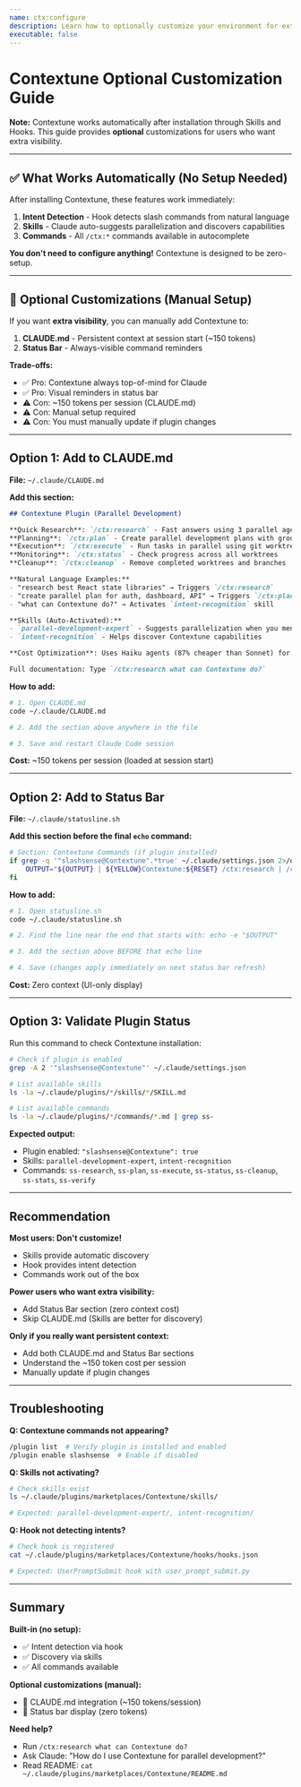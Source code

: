 ```yaml
---
name: ctx:configure
description: Learn how to optionally customize your environment for extra Contextune visibility (manual setup guide)
executable: false
---
```


# Contextune Optional Customization Guide

**Note:** Contextune works automatically after installation through Skills and Hooks. This guide provides **optional** customizations for users who want extra visibility.

---

## ✅ What Works Automatically (No Setup Needed)

After installing Contextune, these features work immediately:

1. **Intent Detection** - Hook detects slash commands from natural language
2. **Skills** - Claude auto-suggests parallelization and discovers capabilities
3. **Commands** - All `/ctx:*` commands available in autocomplete

**You don't need to configure anything!** Contextune is designed to be zero-setup.

---

## 🎨 Optional Customizations (Manual Setup)

If you want **extra visibility**, you can manually add Contextune to:
1. **CLAUDE.md** - Persistent context at session start (~150 tokens)
2. **Status Bar** - Always-visible command reminders

**Trade-offs:**
- ✅ Pro: Contextune always top-of-mind for Claude
- ✅ Pro: Visual reminders in status bar
- ⚠️ Con: ~150 tokens per session (CLAUDE.md)
- ⚠️ Con: Manual setup required
- ⚠️ Con: You must manually update if plugin changes

---

## Option 1: Add to CLAUDE.md

**File:** `~/.claude/CLAUDE.md`

**Add this section:**

```markdown
## Contextune Plugin (Parallel Development)

**Quick Research**: `/ctx:research` - Fast answers using 3 parallel agents (1-2 min, $0.07)
**Planning**: `/ctx:plan` - Create parallel development plans with grounded research
**Execution**: `/ctx:execute` - Run tasks in parallel using git worktrees
**Monitoring**: `/ctx:status` - Check progress across all worktrees
**Cleanup**: `/ctx:cleanup` - Remove completed worktrees and branches

**Natural Language Examples:**
- "research best React state libraries" → Triggers `/ctx:research`
- "create parallel plan for auth, dashboard, API" → Triggers `/ctx:plan`
- "what can Contextune do?" → Activates `intent-recognition` skill

**Skills (Auto-Activated):**
- `parallel-development-expert` - Suggests parallelization when you mention multiple tasks
- `intent-recognition` - Helps discover Contextune capabilities

**Cost Optimization**: Uses Haiku agents (87% cheaper than Sonnet) for execution.

Full documentation: Type `/ctx:research what can Contextune do?`
```

**How to add:**
```bash
# 1. Open CLAUDE.md
code ~/.claude/CLAUDE.md

# 2. Add the section above anywhere in the file

# 3. Save and restart Claude Code session
```

**Cost:** ~150 tokens per session (loaded at session start)

---

## Option 2: Add to Status Bar

**File:** `~/.claude/statusline.sh`

**Add this section before the final `echo` command:**

```bash
# Section: Contextune Commands (if plugin installed)
if grep -q '"slashsense@Contextune".*true' ~/.claude/settings.json 2>/dev/null; then
    OUTPUT="${OUTPUT} | ${YELLOW}Contextune:${RESET} /ctx:research | /ctx:plan | /ctx:execute"
fi
```

**How to add:**
```bash
# 1. Open statusline.sh
code ~/.claude/statusline.sh

# 2. Find the line near the end that starts with: echo -e "$OUTPUT"

# 3. Add the section above BEFORE that echo line

# 4. Save (changes apply immediately on next status bar refresh)
```

**Cost:** Zero context (UI-only display)

---

## Option 3: Validate Plugin Status

Run this command to check Contextune installation:

```bash
# Check if plugin is enabled
grep -A 2 '"slashsense@Contextune"' ~/.claude/settings.json

# List available skills
ls -la ~/.claude/plugins/*/skills/*/SKILL.md

# List available commands
ls -la ~/.claude/plugins/*/commands/*.md | grep ss-
```

**Expected output:**
- Plugin enabled: `"slashsense@Contextune": true`
- Skills: `parallel-development-expert`, `intent-recognition`
- Commands: `ss-research`, `ss-plan`, `ss-execute`, `ss-status`, `ss-cleanup`, `ss-stats`, `ss-verify`

---

## Recommendation

**Most users: Don't customize!**
- Skills provide automatic discovery
- Hook provides intent detection
- Commands work out of the box

**Power users who want extra visibility:**
- Add Status Bar section (zero context cost)
- Skip CLAUDE.md (Skills are better for discovery)

**Only if you really want persistent context:**
- Add both CLAUDE.md and Status Bar sections
- Understand the ~150 token cost per session
- Manually update if plugin changes

---

## Troubleshooting

**Q: Contextune commands not appearing?**
```bash
/plugin list  # Verify plugin is installed and enabled
/plugin enable slashsense  # Enable if disabled
```

**Q: Skills not activating?**
```bash
# Check skills exist
ls ~/.claude/plugins/marketplaces/Contextune/skills/

# Expected: parallel-development-expert/, intent-recognition/
```

**Q: Hook not detecting intents?**
```bash
# Check hook is registered
cat ~/.claude/plugins/marketplaces/Contextune/hooks/hooks.json

# Expected: UserPromptSubmit hook with user_prompt_submit.py
```

---

## Summary

**Built-in (no setup):**
- ✅ Intent detection via hook
- ✅ Discovery via skills
- ✅ All commands available

**Optional customizations (manual):**
- 🎨 CLAUDE.md integration (~150 tokens/session)
- 🎨 Status bar display (zero tokens)

**Need help?**
- Run `/ctx:research what can Contextune do?`
- Ask Claude: "How do I use Contextune for parallel development?"
- Read README: `cat ~/.claude/plugins/marketplaces/Contextune/README.md`
